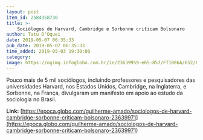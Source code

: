 ```yaml
---
layout: post
item_id: 2584358730
title: >-
    Sociólogos de Harvard, Cambridge e Sorbonne criticam Bolsonaro
author: Tatu D'Oquei
date: 2019-05-07 06:35:33
pub_date: 2019-05-07 06:35:33
time_added: 2019-05-03 19:30:00
category: 
image: https://ogimg.infoglobo.com.br/in/23639959-e65-857/FT1086A/652/82124920_BSBBrasiliaBrasil09-04-2019PAPresidente-Jair-Bolsonaro-durante-cerimonia.jpg
---
```


Pouco mais de 5 mil sociólogos, incluindo professores e pesquisadores das universidades Harvard, nos Estados Unidos, Cambridge, na Inglaterra, e Sorbonne, na França, divulgaram um manifesto em apoio ao estudo da sociologia no Brasil.

**Link:** [https://epoca.globo.com/guilherme-amado/sociologos-de-harvard-cambridge-sorbonne-criticam-bolsonaro-23639971](https://epoca.globo.com/guilherme-amado/sociologos-de-harvard-cambridge-sorbonne-criticam-bolsonaro-23639971)

